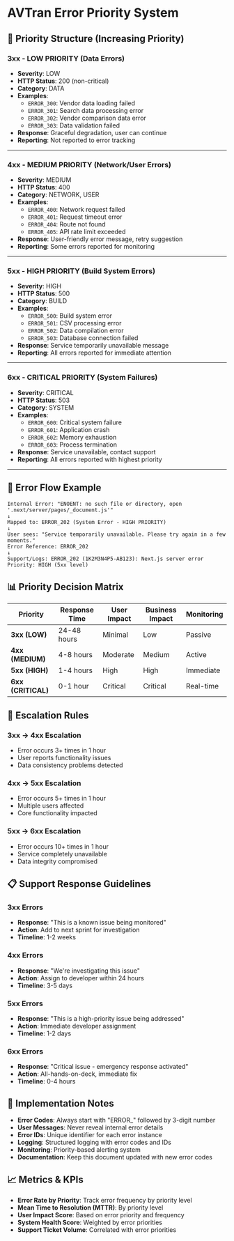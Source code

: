 # AVTran Error Priority System

## **🎯 Priority Structure (Increasing Priority)**

### **3xx - LOW PRIORITY (Data Errors)**
- **Severity**: LOW
- **HTTP Status**: 200 (non-critical)
- **Category**: DATA
- **Examples**:
  - `ERROR_300`: Vendor data loading failed
  - `ERROR_301`: Search data processing error  
  - `ERROR_302`: Vendor comparison data error
  - `ERROR_303`: Data validation failed
- **Response**: Graceful degradation, user can continue
- **Reporting**: Not reported to error tracking

---

### **4xx - MEDIUM PRIORITY (Network/User Errors)**
- **Severity**: MEDIUM
- **HTTP Status**: 400
- **Category**: NETWORK, USER
- **Examples**:
  - `ERROR_400`: Network request failed
  - `ERROR_401`: Request timeout error
  - `ERROR_404`: Route not found
  - `ERROR_405`: API rate limit exceeded
- **Response**: User-friendly error message, retry suggestion
- **Reporting**: Some errors reported for monitoring

---

### **5xx - HIGH PRIORITY (Build System Errors)**
- **Severity**: HIGH
- **HTTP Status**: 500
- **Category**: BUILD
- **Examples**:
  - `ERROR_500`: Build system error
  - `ERROR_501`: CSV processing error
  - `ERROR_502`: Data compilation error
  - `ERROR_503`: Database connection failed
- **Response**: Service temporarily unavailable message
- **Reporting**: All errors reported for immediate attention

---

### **6xx - CRITICAL PRIORITY (System Failures)**
- **Severity**: CRITICAL
- **HTTP Status**: 503
- **Category**: SYSTEM
- **Examples**:
  - `ERROR_600`: Critical system failure
  - `ERROR_601`: Application crash
  - `ERROR_602`: Memory exhaustion
  - `ERROR_603`: Process termination
- **Response**: Service unavailable, contact support
- **Reporting**: All errors reported with highest priority

---

## **🔄 Error Flow Example**

```
Internal Error: "ENOENT: no such file or directory, open '.next/server/pages/_document.js'"
↓
Mapped to: ERROR_202 (System Error - HIGH PRIORITY)
↓
User sees: "Service temporarily unavailable. Please try again in a few moments."
Error Reference: ERROR_202
↓
Support/Logs: ERROR_202 (1K2M3N4P5-AB123): Next.js server error
Priority: HIGH (5xx level)
```

## **📊 Priority Decision Matrix**

| Priority | Response Time | User Impact | Business Impact | Monitoring |
|----------|---------------|-------------|-----------------|------------|
| **3xx (LOW)** | 24-48 hours | Minimal | Low | Passive |
| **4xx (MEDIUM)** | 4-8 hours | Moderate | Medium | Active |
| **5xx (HIGH)** | 1-4 hours | High | High | Immediate |
| **6xx (CRITICAL)** | 0-1 hour | Critical | Critical | Real-time |

## **🚨 Escalation Rules**

### **3xx → 4xx Escalation**
- Error occurs 3+ times in 1 hour
- User reports functionality issues
- Data consistency problems detected

### **4xx → 5xx Escalation**  
- Error occurs 5+ times in 1 hour
- Multiple users affected
- Core functionality impacted

### **5xx → 6xx Escalation**
- Error occurs 10+ times in 1 hour
- Service completely unavailable
- Data integrity compromised

## **📋 Support Response Guidelines**

### **3xx Errors**
- **Response**: "This is a known issue being monitored"
- **Action**: Add to next sprint for investigation
- **Timeline**: 1-2 weeks

### **4xx Errors**
- **Response**: "We're investigating this issue"
- **Action**: Assign to developer within 24 hours
- **Timeline**: 3-5 days

### **5xx Errors**
- **Response**: "This is a high-priority issue being addressed"
- **Action**: Immediate developer assignment
- **Timeline**: 1-2 days

### **6xx Errors**
- **Response**: "Critical issue - emergency response activated"
- **Action**: All-hands-on-deck, immediate fix
- **Timeline**: 0-4 hours

## **🔧 Implementation Notes**

- **Error Codes**: Always start with "ERROR_" followed by 3-digit number
- **User Messages**: Never reveal internal error details
- **Error IDs**: Unique identifier for each error instance
- **Logging**: Structured logging with error codes and IDs
- **Monitoring**: Priority-based alerting system
- **Documentation**: Keep this document updated with new error codes

## **📈 Metrics & KPIs**

- **Error Rate by Priority**: Track error frequency by priority level
- **Mean Time to Resolution (MTTR)**: By priority level
- **User Impact Score**: Based on error priority and frequency
- **System Health Score**: Weighted by error priorities
- **Support Ticket Volume**: Correlated with error priorities
